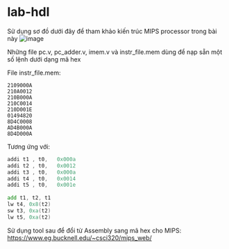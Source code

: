 # lab-hdl
Sử dụng sơ đồ dưới đây để tham khảo kiến trúc MIPS processor trong bài này
![image](https://github.com/Fap15203/lab-hdl/assets/42090475/3ed2573f-de28-48a1-9884-c163e17b4bc8)

Những file pc.v, pc_adder.v, imem.v và instr_file.mem dùng để nạp sẵn một số lệnh dưới dạng mã hex

File instr_file.mem:
```mem
2109000A
210A0012
210B000A
210C0014
210D001E
01494820
8D4C0008
AD4B000A
8D4D000A
```
Tương ứng với:
```asm
addi t1 , t0,   0x000a 
addi t2 , t0,   0x0012
addi t3 , t0,   0x000a 
addi t4 , t0,   0x0014 
addi t5 , t0,   0x001e 
    
add t1, t2, t1
lw t4, 0x8(t2)
sw t3, 0xa(t2)
lw t5, 0xa(t2) 
```

Sử dụng tool sau để đổi từ Assembly sang mã hex cho MIPS: https://www.eg.bucknell.edu/~csci320/mips_web/

